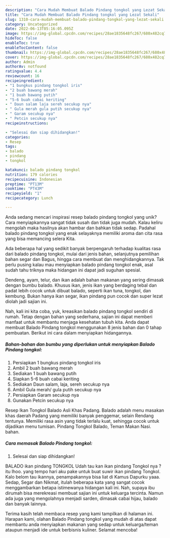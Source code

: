 ```yaml
---
description: "Cara Mudah Membuat Balado Pindang tongkol yang Lezat Sekali"
title: "Cara Mudah Membuat Balado Pindang tongkol yang Lezat Sekali"
slug: 1310-cara-mudah-membuat-balado-pindang-tongkol-yang-lezat-sekali
category: Uncategorized
date: 2022-06-13T05:16:05.095Z
image: https://img-global.cpcdn.com/recipes/28ae1835648fc267/680x482cq70/balado-pindang-tongkol-foto-resep-utama.jpg
hideToc: false
enableToc: true
enableTocContent: false
thumbnail: https://img-global.cpcdn.com/recipes/28ae1835648fc267/680x482cq70/balado-pindang-tongkol-foto-resep-utama.jpg
cover: https://img-global.cpcdn.com/recipes/28ae1835648fc267/680x482cq70/balado-pindang-tongkol-foto-resep-utama.jpg
author: Admin
authorAv: notfound
ratingvalue: 4.4
reviewcount: 16
recipeingredient:
- "1 bungkus pindang tongkol iris"
- "2 buah bawang merah"
- "1 buah bawang putih"
- "5-6 buah cabai keriting"
- " Daun salam laja sereh secukup nya"
- " Gula merah gula putih secukup nya"
- " Garam secukup nya"
- " Petcin secukup nya"
recipeinstructions:

- "Selesai dan siap dihidangkan!"
categories:
- Resep
tags:
- balado
- pindang
- tongkol

katakunci: balado pindang tongkol 
nutrition: 179 calories
recipecuisine: Indonesian
preptime: "PT13M"
cooktime: "PT43M"
recipeyield: "1"
recipecategory: Lunch

---
```





Anda sedang mencari inspirasi resep balado pindang tongkol yang unik? Cara menyiapkannya sangat tidak susah dan tidak juga mudah. Kalau keliru mengolah maka hasilnya akan hambar dan bahkan tidak sedap. Padahal balado pindang tongkol yang enak selayaknya memiliki aroma dan cita rasa yang bisa memancing selera Kita.





Ada beberapa hal yang sedikit banyak berpengaruh terhadap kualitas rasa dari balado pindang tongkol, mulai dari jenis bahan, selanjutnya pemilihan bahan segar dan Bagus, hingga cara membuat dan menghidangkannya. Tak perlu pusing kalau mau menyiapkan balado pindang tongkol enak,      asal sudah tahu triknya maka hidangan ini dapat jadi suguhan spesial.














Dendeng, ayam, telur, dan ikan adalah bahan makanan yang sering dimasak dengan bumbu balado. Khusus ikan, jenis ikan yang berdaging tebal dan padat lebih cocok untuk dibuat balado, seperti ikan tuna, tongkol, dan kembung. Bukan hanya ikan segar, ikan pindang pun cocok dan super lezat diolah jadi sajian ini.






Nah, kali ini kita coba, yuk, kreasikan balado pindang tongkol sendiri di rumah. Tetap dengan bahan yang sederhana, sajian ini dapat memberi manfaat untuk membantu menjaga kesehatan tubuh kita. Anda dapat membuat Balado Pindang tongkol menggunakan 8 jenis bahan dan 0 tahap pembuatan. Berikut ini cara dalam menyiapkan hidangannya.

<!--inarticleads1-->

##### Bahan-bahan dan bumbu yang diperlukan untuk menyiapkan Balado Pindang tongkol:

1. Persiapkan 1 bungkus pindang tongkol iris
1. Ambil 2 buah bawang merah
1. Sediakan 1 buah bawang putih
1. Siapkan 5-6 buah cabai keriting
1. Sediakan  Daun salam, laja, sereh secukup nya
1. Ambil  Gula merah/ gula putih secukup nya
1. Persiapkan  Garam secukup nya
1. Gunakan  Petcin secukup nya


Resep Ikan Tongkol Balado Asli Khas Padang. Balado adalah menu masakan khas daerah Padang yang memiliki banyak penggemar, selain Rendang tentunya. Memiliki rasa asin yang tidak terlalu kuat, sehingga cocok untuk dijadikan menu tumisan. Pindang Tongkol Balado, Teman Makan Nasi. bahan. 

<!--inarticleads2-->

##### Cara memasak Balado Pindang tongkol:


1. Selesai dan siap dihidangkan!

BALADO ikan pindang TONGKOL Udah tau kan ikan pindang Tongkol nya ? itu lhoo. yang tempo hari aku pake untuk buat suwir ikan pindang Tongkol. Kalo belom tau ikannya, penampakannya bisa liat di Kamus Dapurku yaaa. Sedap, Segar dan Nikmat, itulah beberapa kata yang sangat cocok menggambarkan betapa istimewanya hidangan kali ini. Nah, supaya ibu dirumah bisa merekreasi membuat sajian ini untuk keluarga tercinta. Namun ada juga yang mengolahnya menjadi sarden, dimasak cabai hijau, balado dan banyak lainnya. 

Terima kasih telah membaca resep yang kami tampilkan di halaman ini. Harapan kami, olahan Balado Pindang tongkol yang mudah di atas dapat membantu anda menyiapkan makanan yang sedap untuk keluarga/teman ataupun menjadi ide untuk berbisnis kuliner. Selamat mencoba!
